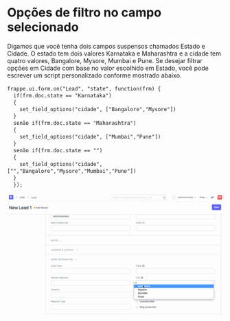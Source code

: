 # Opções de filtro no campo selecionado



Digamos que você tenha dois campos suspensos chamados Estado e Cidade. O estado tem dois valores Karnataka e Maharashtra e a cidade tem quatro valores, Bangalore, Mysore, Mumbai e Pune. Se desejar filtrar opções em Cidade com base no valor escolhido em Estado, você pode escrever um script personalizado conforme mostrado abaixo.



```
frappe.ui.form.on("Lead", "state", function(frm) {
  if(frm.doc.state == "Karnataka")
  {
    set_field_options("cidade", ["Bangalore","Mysore"])
  }
  senão if(frm.doc.state == "Maharashtra")
  {
    set_field_options("cidade", ["Mumbai","Pune"])
  }
  senão if(frm.doc.state == "")
  {
    set_field_options("cidade", ["","Bangalore","Mysore","Mumbai","Pune"])
  }
  });

```

![Abrindo conta](/files/filter_dropdown.gif)



